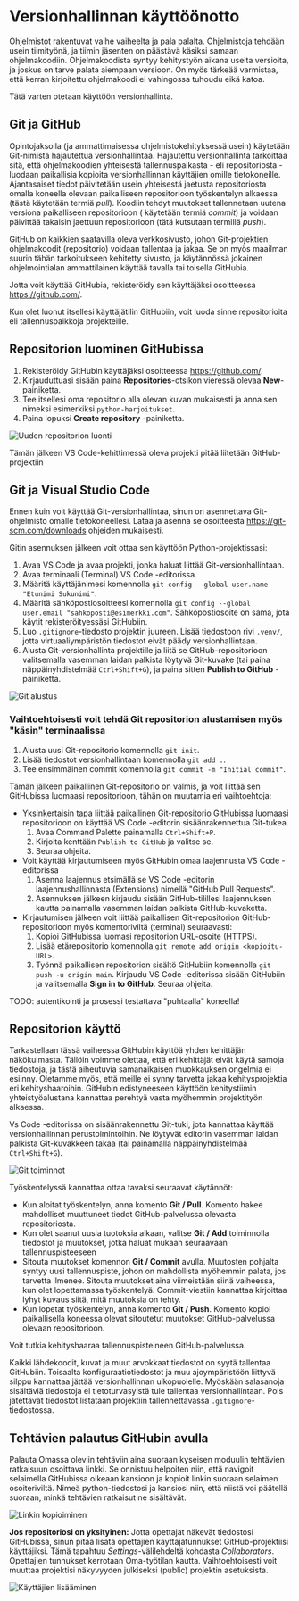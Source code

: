 # Versionhallinnan käyttöönotto

Ohjelmistot rakentuvat vaihe vaiheelta ja pala palalta. Ohjelmistoja tehdään usein tiimityönä, ja tiimin jäsenten on päästävä käsiksi samaan ohjelmakoodiin. Ohjelmakoodista syntyy kehitystyön aikana useita versioita, ja joskus on tarve palata aiempaan versioon. On myös tärkeää varmistaa, että kerran kirjoitettu ohjelmakoodi ei vahingossa tuhoudu eikä katoa.

Tätä varten otetaan käyttöön versionhallinta.

## Git ja GitHub

Opintojaksolla (ja ammattimaisessa ohjelmistokehityksessä usein) käytetään Git-nimistä hajautettua versionhallintaa. Hajautettu versionhallinta tarkoittaa sitä, että ohjelmakoodien yhteisestä tallennuspaikasta - eli repositoriosta - luodaan paikallisia kopioita versionhallinnan käyttäjien omille tietokoneille. Ajantasaiset tiedot päivitetään usein yhteisestä jaetusta repositoriosta omalla koneella olevaan paikalliseen repositorioon työskentelyn alkaessa (tästä käytetään termiä *pull*). Koodiin tehdyt muutokset tallennetaan uutena versiona paikalliseen repositorioon ( käytetään termiä *commit*) ja voidaan päivittää takaisin jaettuun repositorioon (tätä kutsutaan termillä *push*).

GitHub on kaikkien saatavilla oleva verkkosivusto, johon Git-projektien ohjelmakoodit (repositorio) voidaan tallentaa ja jakaa. Se on myös maailman suurin tähän tarkoitukseen kehitetty sivusto, ja käytännössä jokainen ohjelmointialan ammattilainen käyttää tavalla tai toisella GitHubia.

Jotta voit käyttää GitHubia, rekisteröidy sen käyttäjäksi osoitteessa <https://github.com/>.

Kun olet luonut itsellesi käyttäjätilin GitHubiin, voit luoda sinne repositorioita eli tallennuspaikkoja projekteille.

## Repositorion luominen GitHubissa

1. Rekisteröidy GitHubin käyttäjäksi osoitteessa <https://github.com/>.
1. Kirjauduttuasi sisään paina **Repositories**-otsikon vieressä olevaa **New**-painiketta.
1. Tee itsellesi oma repositorio alla olevan kuvan mukaisesti ja anna sen nimeksi esimerkiksi `python-harjoitukset`.
1. Paina lopuksi **Create repository** -painiketta.

![Uuden repositorion luonti](img/gh-new-repo.png)

Tämän jälkeen VS Code-kehittimessä oleva projekti pitää liitetään GitHub-projektiin

## Git ja Visual Studio Code

Ennen kuin voit käyttää Git-versionhallintaa, sinun on asennettava Git-ohjelmisto omalle tietokoneellesi. Lataa ja asenna se osoitteesta <https://git-scm.com/downloads> ohjeiden mukaisesti.

Gitin asennuksen jälkeen voit ottaa sen käyttöön Python-projektissasi:

1. Avaa VS Code ja avaa projekti, jonka haluat liittää Git-versionhallintaan.
1. Avaa terminaali (Terminal) VS Code -editorissa.
1. Määritä käyttäjänimesi komennolla `git config --global user.name "Etunimi Sukunimi"`.
1. Määritä sähköpostiosoitteesi komennolla `git config --global user.email "sahkoposti@esimerkki.com"`. Sähköpostiosoite on sama, jota käytit rekisteröityessäsi GitHubiin.
1. Luo `.gitignore`-tiedosto projektin juureen. Lisää tiedostoon rivi `.venv/`, jotta virtuaaliympäristön tiedostot eivät päädy versionhallintaan.
1. Alusta Git-versionhallinta projektille ja liitä se GitHub-repositorioon valitsemalla vasemman laidan palkista löytyvä Git-kuvake (tai paina näppäinyhdistelmää `Ctrl+Shift+G`), ja paina sitten **Publish to GitHub** -painiketta.

![Git alustus](img/vscode-init-repo.png)

### Vaihtoehtoisesti voit tehdä Git repositorion alustamisen myös "käsin" terminaalissa

1. Alusta uusi Git-repositorio komennolla `git init`.
1. Lisää tiedostot versionhallintaan komennolla `git add .`.
1. Tee ensimmäinen commit komennolla `git commit -m "Initial commit"`.

Tämän jälkeen paikallinen Git-repositorio on valmis, ja voit liittää sen GitHubissa luomaasi repositorioon, tähän on muutamia eri vaihtoehtoja:

- Yksinkertaisin tapa liittää paikallinen Git-repositorio GitHubissa luomaasi repositorioon on käyttää VS Code -editorin sisäänrakennettua Git-tukea.
    1. Avaa Command Palette painamalla `Ctrl+Shift+P`.
    1. Kirjoita kenttään `Publish to GitHub` ja valitse se.
    1. Seuraa ohjeita.
- Voit käyttää kirjautumiseen myös GitHubin omaa laajennusta VS Code -editorissa
    1. Asenna laajennus etsimällä se VS Code -editorin laajennushallinnasta (Extensions) nimellä "GitHub Pull Requests".
    1. Asennuksen jälkeen kirjaudu sisään GitHub-tilillesi laajennuksen kautta painamalla vasemman laidan palkista GitHub-kuvaketta.
- Kirjautumisen jälkeen voit liittää paikallisen Git-repositorion GitHub-repositorioon myös komentoriviltä (terminal) seuraavasti:
    1. Kopioi GitHubissa luomasi repositorion URL-osoite (HTTPS).
    1. Lisää etärepositorio komennolla `git remote add origin <kopioitu-URL>`.
    1. Työnnä paikallisen repositorion sisältö GitHubiin komennolla `git push -u origin main`.
 Kirjaudu VS Code -editorissa sisään GitHubiin  ja valitsemalla **Sign in to GitHub**. Seuraa ohjeita.

TODO: autentikointi ja prosessi testattava "puhtaalla" koneella!

## Repositorion käyttö

Tarkastellaan tässä vaiheessa GitHubin käyttöä yhden kehittäjän näkökulmasta. Tällöin voimme olettaa, että eri kehittäjät eivät käytä samoja tiedostoja, ja tästä aiheutuvia samanaikaisen muokkauksen ongelmia ei esiinny. Oletamme myös, että meille ei synny tarvetta jakaa kehitysprojektia eri kehityshaaroihin. GitHubin edistyneeseen käyttöön kehitystiimin yhteistyöalustana kannattaa perehtyä vasta myöhemmin projektityön alkaessa.

Vs Code -editorissa on sisäänrakennettu Git-tuki, jota kannattaa käyttää versionhallinnan perustoimintoihin. Ne löytyvät editorin vasemman laidan palkista Git-kuvakkeen takaa (tai painamalla näppäinyhdistelmää `Ctrl+Shift+G`).

![Git toiminnot](img/vscode-git.png)

Työskentelyssä kannattaa ottaa tavaksi seuraavat käytännöt:

- Kun aloitat työskentelyn, anna komento **Git / Pull**. Komento hakee mahdolliset muuttuneet tiedot GitHub-palvelussa olevasta repositoriosta.
- Kun olet saanut uusia tuotoksia aikaan, valitse **Git / Add** toiminnolla tiedostot ja muutokset, jotka haluat mukaan seuraavaan tallennuspisteeseen
- Sitouta muutokset komennon **Git / Commit** avulla. Muutosten pohjalta syntyy uusi tallennuspiste, johon on mahdollista myöhemmin palata, jos tarvetta ilmenee. Sitouta muutokset aina viimeistään siinä vaiheessa, kun olet lopettamassa työskentelyä. Commit-viestiin kannattaa kirjoittaa lyhyt kuvaus siitä, mitä muutoksia on tehty.
- Kun lopetat työskentelyn, anna komento **Git / Push**. Komento kopioi paikallisella koneessa olevat sitoutetut muutokset GitHub-palvelussa olevaan repositorioon.

Voit tutkia kehityshaaraa tallennuspisteineen GitHub-palvelussa.

Kaikki lähdekoodit, kuvat ja muut arvokkaat tiedostot on syytä tallentaa GitHubiin. Toisaalta konfiguraatiotiedostot ja muu ajoympäristöön liittyvä silppu kannattaa jättää versionhallinnan ulkopuolelle. Myöskään salasanoja sisältäviä tiedostoja ei tietoturvasyistä tule tallentaa versionhallintaan. Pois jätettävät tiedostot listataan projektiin tallennettavassa `.gitignore`-tiedostossa.

## Tehtävien palautus GitHubin avulla

Palauta Omassa oleviin tehtäviin aina suoraan kyseisen moduulin tehtävien ratkaisuun osoittava linkki. Se onnistuu helpoiten niin, että navigoit selaimella GitHubissa oikeaan kansioon ja kopioit linkin suoraan selaimen osoiteriviltä. Nimeä python-tiedostosi ja kansiosi niin, että niistä voi päätellä suoraan, minkä tehtävien ratkaisut ne sisältävät.

![Linkin kopioiminen](img/copy-task-link.png)

**Jos repositoriosi on yksityinen:** Jotta opettajat näkevät tiedostosi GitHubissa, sinun pitää lisätä opettajien käyttäjätunnukset GitHub-projektiisi käyttäjiksi. Tämä tapahtuu *Settings*-välilehdeltä kohdasta *Collaborators*. Opettajien tunnukset kerrotaan Oma-työtilan kautta. Vaihtoehtoisesti voit muuttaa projektisi näkyvyyden julkiseksi (public) projektin asetuksista.

![Käyttäjien lisääminen](img/add-collaborator.png)
